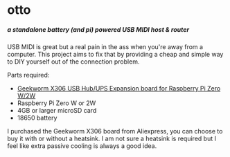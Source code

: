 # otto
##### a standalone battery (and pi) powered USB MIDI host & router

USB MIDI is great but a real pain in the ass when you're away from a computer. This project aims to fix that by providing a cheap and simple way to DIY yourself out of the connection problem.

Parts required:
* <a href=https://geekworm.com/products/x306>Geekworm X306 USB Hub/UPS Expansion board for Raspberry Pi Zero W/2W</a>
* Raspberry Pi Zero W or 2W
* 4GB or larger microSD card
* 18650 battery

I purchased the Geekworm X306 board from Aliexpress, you can choose to buy it with or without a heatsink. I am not sure a heatsink is required but I feel like extra passive cooling is always a good idea. 

